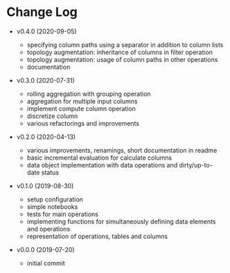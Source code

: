 # Change Log

* v0.4.0 (2020-09-05)
  * specifying column paths using a separator in addition to column lists
  * topology augmentation: inheritance of columns in filter operation
  * topology augmentation: usage of column paths in other operations
  * documentation

* v0.3.0 (2020-07-31)
  * rolling aggregation with grouping operation
  * aggregation for multiple input columns
  * implement compute column operation
  * discretize column
  * various refactorings and improvements

* v0.2.0 (2020-04-13)
  * various improvements, renamings, short documentation in readme
  * basic incremental evaluation for calculate columns
  * data object implementation with data operations and dirty/up-to-date status

* v0.1.0 (2019-08-30)
  * setup configuration
  * simple notebooks
  * tests for main operations
  * implementing functions for simultaneously defining data elements and operations
  * representation of operations, tables and columns

* v0.0.0 (2019-07-20)
  * initial commit
